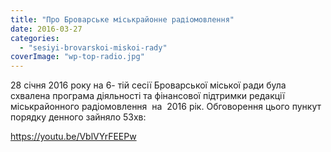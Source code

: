 ```yaml
---
title: "Про Броварське міськрайонне радіомовлення"
date: 2016-03-27
categories: 
  - "sesiyi-brovarskoi-miskoi-rady"
coverImage: "wp-top-radio.jpg"
---
```


28 січня 2016 року на 6- тій сесії Броварської міської ради була схвалена програма діяльності та фінансової підтримки редакції міськрайонного радіомовлення  на  2016 рік. Обговорення цього пункут порядку денного зайняло 53хв:<!--more-->

https://youtu.be/VblVYrFEEPw
